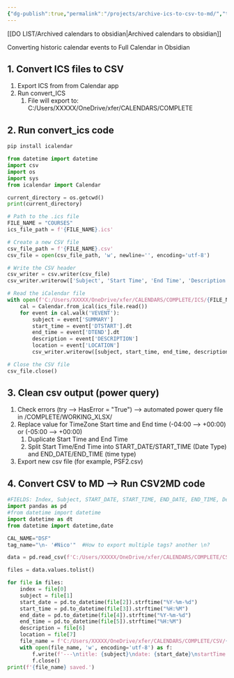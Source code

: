```yaml
---
{"dg-publish":true,"permalink":"/projects/archive-ics-to-csv-to-md/","tags":["Portfolio","code","Projects","Python"],"created":"2024-01-08T17:31:00","updated":"2024-03-23T09:40:00"}
---
```


[[DO LIST/Archived calendars to obsidian\|Archived calendars to obsidian]]

Converting historic calendar events to Full Calendar in Obsidian

## 1. Convert ICS files to CSV
1. Export ICS from from  Calendar app
2. Run convert_ICS 
	1. File will export to: C:/Users/XXXXX/OneDrive/xfer/CALENDARS/COMPLETE
## 2. Run convert_ics code

```python
pip install icalendar

from datetime import datetime
import csv
import os
import sys
from icalendar import Calendar

current_directory = os.getcwd()
print(current_directory)

# Path to the .ics file
FILE_NAME = "COURSES"
ics_file_path = f'{FILE_NAME}.ics'

# Create a new CSV file
csv_file_path = f'{FILE_NAME}.csv'
csv_file = open(csv_file_path, 'w', newline='', encoding='utf-8')

# Write the CSV header
csv_writer = csv.writer(csv_file)
csv_writer.writerow(['Subject', 'Start Time', 'End Time', 'Description','Location'])

# Read the iCalendar file
with open(f'C:/Users/XXXXX/OneDrive/xfer/CALENDARS/COMPLETE/ICS/{FILE_NAME}.ics', 'rb') as ics_file:
    cal = Calendar.from_ical(ics_file.read())
    for event in cal.walk('VEVENT'):
        subject = event['SUMMARY']
        start_time = event['DTSTART'].dt
        end_time = event['DTEND'].dt
        description = event['DESCRIPTION']
        location = event['LOCATION']
        csv_writer.writerow([subject, start_time, end_time, description, location])

# Close the CSV file
csv_file.close()
```


## 3. Clean csv output (power query)
1) Check errors (try --> HasError = "True") --> automated power query file in /COMPLETE/WORKING_XLSX/
2) Replace value for TimeZone Start time and End time (-04:00 --> +00:00) or (-05:00 --> +00:00)
	1) Duplicate Start Time and End Time
	2) Split Start Time/End Time into START_DATE/START_TIME (Date Type) and END_DATE/END_TIME (time type)
3) Export new csv file (for example, PSF2.csv)

## 4. Convert CSV to MD --> Run CSV2MD code
```python
#FIELDS: Index, Subject, START_DATE, START_TIME, END_DATE, END_TIME, Description, Location
import pandas as pd
#from datetime import datetime
import datetime as dt
from datetime import datetime,date

CAL_NAME="DSF"
tag_name="\n- '#Nico'"  #How to export multiple tags? another \n?

data = pd.read_csv(f'C:/Users/XXXXX/OneDrive/xfer/CALENDARS/COMPLETE/CSV/{CAL_NAME}2.csv', delimiter=',')

files = data.values.tolist()

for file in files:
    index = file[0]
    subject = file[1]
    start_date = pd.to_datetime(file[2]).strftime("%Y-%m-%d")
    start_time = pd.to_datetime(file[3]).strftime("%H:%M")
    end_date = pd.to_datetime(file[4]).strftime("%Y-%m-%d")
    end_time = pd.to_datetime(file[5]).strftime("%H:%M")
    description = file[6]
    location = file[7]
    file_name = f'C:/Users/XXXXX/OneDrive/xfer/CALENDARS/COMPLETE/CSV/{CAL_NAME}/{start_date}_{index}_{CAL_NAME}.md'
    with open(file_name, 'w', encoding='utf-8') as f:
        f.write(f'---\ntitle: {subject}\ndate: {start_date}\nstartTime: {start_time}\ncompleted: {end_date}\nendTime: {end_time}\ntags:{tag_name}\n---\nIndex: {index}_{CAL_NAME}\nDescription: {description}\nLocation: {location}\n')
        f.close()
print(f'{file_name} saved.')
```









